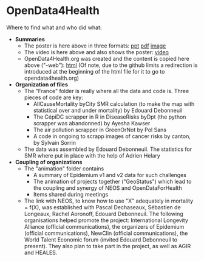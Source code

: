 # OpenData4Health

Where to find what and who did what:
* **Summaries**
  * The poster is here above in three formats: [ppt](OpenData4Health-poster.pptx) [pdf](OpenData4Health-poster.pdf) [image](OpenData4Health-poster.png)
  * The video is here above and also shows the poster: [video](OpenData4Health-video.mp4)
  * OpenData4Health.org was created and the content is copied here above ("-web"): [html](OpenData4Health-web.html) (Of note, due to the github limits a redirection is introduced at the beginning of the html file for it to go to opendata4health.org)
* **Organization of files**
  * The "France" folder is really where all the data and code is. Three pieces of code are key:
    * AllCauseMortality byCity SMR calculation (to make the map with statistical over and under mortality) by Edouard Debonneuil
    * The CépiDC scrapper in R in DiseaseRisks byDpt (the python scrapper was abandonned) by Ayesha Kawser
    * The air pollution scrapper in GreenOrNot by Pol Sans
    * A code in ongoing to scrapp images of cancer risks by canton, by Sylvain Sorrin
  * The data was assembled by Edouard Debonneuil. The statistics for SMR where put in place with the help of Adrien Helary
* **Coupling of organizations**
  * The "animation" folder contains
    * A summary of Epidemium v1 and v2 data for such challenges
    * The animation of projects together ("GeoStatus") which lead to the coupling and synergy of NEOS and OpenDataForHealth
    * Items shared during meetings
  * The link with NEOS, to know how to use "X" adequately in mortality = f(X), was established with Pascal Dechaseaux, Sébastien de Longeaux, Rachel Aoronoff, Edouard Debonneuil. The following organisations helped promote the project: International Longevity Alliance (official communications), the organizers of Epidemium (official communications), NewClin (official communications), the World Talent Economic forum (invited Edouard Debonneuil to present). They also plan to take part in the project, as well as AGIR and HEALES.
